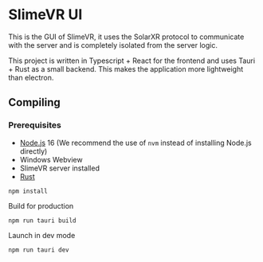 # SlimeVR UI

This is the GUI of SlimeVR, it uses the SolarXR protocol to communicate with the server and is completely isolated from the server logic.

This project is written in Typescript + React for the frontend and uses Tauri + Rust as a small backend. This makes the application more lightweight than electron.

## Compiling

### Prerequisites

- [Node.js](https://nodejs.org) 16 (We recommend the use of `nvm` instead of installing Node.js directly)
- Windows Webview
- SlimeVR server installed
- [Rust](https://rustup.rs)

```
npm install
```

Build for production

```
npm run tauri build
```

Launch in dev mode

```
npm run tauri dev
```

